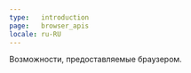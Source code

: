 ```yaml
---
type:   introduction
page:   browser_apis
locale: ru-RU
---
```


Возможности, предоставляемые браузером.
